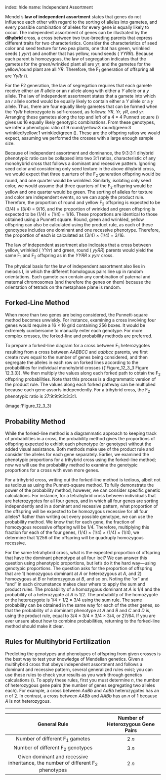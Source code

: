 index: hide
name: Independent Assortment

Mendel’s  **law of independent assortment** states that genes do not influence each other with regard to the sorting of alleles into gametes, and every possible combination of alleles for every gene is equally likely to occur. The independent assortment of genes can be illustrated by the  **dihybrid** cross, a cross between two true-breeding parents that express different traits for two characteristics. Consider the characteristics of seed color and seed texture for two pea plants, one that has green, wrinkled seeds ( *yyrr*) and another that has yellow, round seeds ( *YYRR*). Because each parent is homozygous, the law of segregation indicates that the gametes for the green/wrinkled plant all are  *yr*, and the gametes for the yellow/round plant are all  *YR*. Therefore, the F<sub>1</sub> generation of offspring all are  *YyRr* ().

For the F2 generation, the law of segregation requires that each gamete receive either an  *R* allele or an  *r* allele along with either a  *Y* allele or a  *y* allele. The law of independent assortment states that a gamete into which an  *r* allele sorted would be equally likely to contain either a  *Y* allele or a  *y* allele. Thus, there are four equally likely gametes that can be formed when the  *YyRr* heterozygote is self-crossed, as follows:  *YR*,  *Yr*,  *yR*, and  *yr*. Arranging these gametes along the top and left of a 4 × 4 Punnett square () gives us 16 equally likely genotypic combinations. From these genotypes, we infer a phenotypic ratio of 9 round/yellow:3 round/green:3 wrinkled/yellow:1 wrinkled/green (). These are the offspring ratios we would expect, assuming we performed the crosses with a large enough sample size.

Because of independent assortment and dominance, the 9:3:3:1 dihybrid phenotypic ratio can be collapsed into two 3:1 ratios, characteristic of any monohybrid cross that follows a dominant and recessive pattern. Ignoring seed color and considering only seed texture in the above dihybrid cross, we would expect that three quarters of the F<sub>2</sub> generation offspring would be round, and one quarter would be wrinkled. Similarly, isolating only seed color, we would assume that three quarters of the F<sub>2</sub> offspring would be yellow and one quarter would be green. The sorting of alleles for texture and color are independent events, so we can apply the product rule. Therefore, the proportion of round and yellow F<sub>2</sub> offspring is expected to be (3/4) × (3/4) = 9/16, and the proportion of wrinkled and green offspring is expected to be (1/4) × (1/4) = 1/16. These proportions are identical to those obtained using a Punnett square. Round, green and wrinkled, yellow offspring can also be calculated using the product rule, as each of these genotypes includes one dominant and one recessive phenotype. Therefore, the proportion of each is calculated as (3/4) × (1/4) = 3/16.

The law of independent assortment also indicates that a cross between yellow, wrinkled ( *YYrr*) and green, round ( *yyRR*) parents would yield the same F<sub>1</sub> and F<sub>2</sub> offspring as in the  *YYRR* x  *yyrr* cross.

The physical basis for the law of independent assortment also lies in meiosis I, in which the different homologous pairs line up in random orientations. Each gamete can contain any combination of paternal and maternal chromosomes (and therefore the genes on them) because the orientation of tetrads on the metaphase plane is random.

## Forked-Line Method

When more than two genes are being considered, the Punnett-square method becomes unwieldy. For instance, examining a cross involving four genes would require a 16 × 16 grid containing 256 boxes. It would be extremely cumbersome to manually enter each genotype. For more complex crosses, the forked-line and probability methods are preferred.

To prepare a forked-line diagram for a cross between F<sub>1</sub> heterozygotes resulting from a cross between  *AABBCC* and  *aabbcc* parents, we first create rows equal to the number of genes being considered, and then segregate the alleles in each row on forked lines according to the probabilities for individual monohybrid crosses ({'Figure_12_3_3 Figure 12.3.3}). We then multiply the values along each forked path to obtain the F<sub>2</sub> offspring probabilities. Note that this process is a diagrammatic version of the product rule. The values along each forked pathway can be multiplied because each gene assorts independently. For a trihybrid cross, the F<sub>2</sub> phenotypic ratio is 27:9:9:9:3:3:3:1.


{image:'Figure_12_3_3}
        

## Probability Method

While the forked-line method is a diagrammatic approach to keeping track of probabilities in a cross, the probability method gives the proportions of offspring expected to exhibit each phenotype (or genotype) without the added visual assistance. Both methods make use of the product rule and consider the alleles for each gene separately. Earlier, we examined the phenotypic proportions for a trihybrid cross using the forked-line method; now we will use the probability method to examine the genotypic proportions for a cross with even more genes.

For a trihybrid cross, writing out the forked-line method is tedious, albeit not as tedious as using the Punnett-square method. To fully demonstrate the power of the probability method, however, we can consider specific genetic calculations. For instance, for a tetrahybrid cross between individuals that are heterozygotes for all four genes, and in which all four genes are sorting independently and in a dominant and recessive pattern, what proportion of the offspring will be expected to be homozygous recessive for all four alleles? Rather than writing out every possible genotype, we can use the probability method. We know that for each gene, the fraction of homozygous recessive offspring will be 1/4. Therefore, multiplying this fraction for each of the four genes, (1/4) × (1/4) × (1/4) × (1/4), we determine that 1/256 of the offspring will be quadruply homozygous recessive.

For the same tetrahybrid cross, what is the expected proportion of offspring that have the dominant phenotype at all four loci? We can answer this question using phenotypic proportions, but let’s do it the hard way—using genotypic proportions. The question asks for the proportion of offspring that are 1) homozygous dominant at  *A* or heterozygous at  *A,* and 2) homozygous at  *B* or heterozygous at  *B*, and so on. Noting the “or” and “and” in each circumstance makes clear where to apply the sum and product rules. The probability of a homozygous dominant at  *A* is 1/4 and the probability of a heterozygote at  *A* is 1/2. The probability of the homozygote or the heterozygote is 1/4 + 1/2 = 3/4 using the sum rule. The same probability can be obtained in the same way for each of the other genes, so that the probability of a dominant phenotype at  *A* and  *B* and  *C* and  *D* is, using the product rule, equal to 3/4 × 3/4 × 3/4 × 3/4, or 27/64. If you are ever unsure about how to combine probabilities, returning to the forked-line method should make it clear.

## Rules for Multihybrid Fertilization

Predicting the genotypes and phenotypes of offspring from given crosses is the best way to test your knowledge of Mendelian genetics. Given a multihybrid cross that obeys independent assortment and follows a dominant and recessive pattern, several generalized rules exist; you can use these rules to check your results as you work through genetics calculations (). To apply these rules, first you must determine  *n*, the number of heterozygous gene pairs (the number of genes segregating two alleles each). For example, a cross between  *AaBb* and  *AaBb* heterozygotes has an  *n* of 2. In contrast, a cross between  *AABb* and  *AABb* has an  *n* of 1 because  *A* is not heterozygous.


****

| General Rule | Number of Heterozygous Gene Pairs |
|:-:|:-:|
| Number of different F<sub>1</sub> gametes | 2 *n* |
| Number of different F<sub>2</sub> genotypes | 3 *n* |
| Given dominant and recessive inheritance, the number of different F<sub>2</sub> phenotypes | 2 *n* |
    
